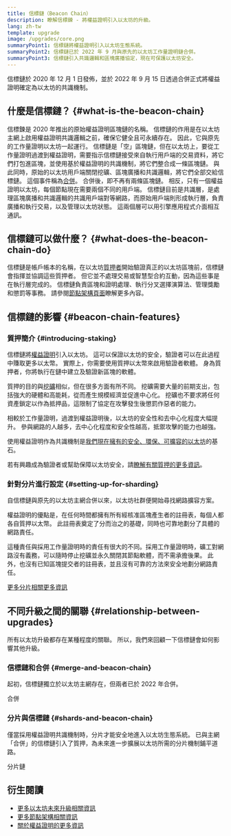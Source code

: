 ```yaml
---
title: 信標鏈（Beacon Chain）
description: 瞭解信標鍊 - 將權益證明引入以太坊的升級。
lang: zh-tw
template: upgrade
image: /upgrades/core.png
summaryPoint1: 信標鏈將權益證明引入以太坊生態系統。
summaryPoint2: 信標鏈已於 2022 年 9 月與原先的以太坊工作量證明鏈合併。
summaryPoint3: 信標鏈引入共識邏輯和區塊廣播協定，現在可保護以太坊安全。
---
```


<UpgradeStatus isShipped dateKey="page-upgrades:page-upgrades-beacon-date">
  信標鏈於 2020 年 12 月 1 日發佈，並於 2022 年 9 月 15 日透過合併正式將權益證明確定為以太坊的共識機制。
</UpgradeStatus>

## 什麼是信標鏈？ {#what-is-the-beacon-chain}

信標鍊是 2020 年推出的原始權益證明區塊鏈的名稱。 信標鏈的作用是在以太坊主網上啟用權益證明共識邏輯之前，確保它健全且可永續存在。 因此，它與原先的工作量證明以太坊一起運行。 信標鏈是「空」區塊鏈，但在以太坊上，要從工作量證明過渡到權益證明，需要指示信標鏈接受來自執行用戶端的交易資料，將它們打包進區塊，並使用基於權益證明的共識機制，將它們整合成一條區塊鏈。 與此同時，原始的以太坊用戶端關閉挖礦、區塊廣播和共識邏輯，將它們全部交給信標鏈。 這個事件稱為[合併](/roadmap/merge/)。 合併後，即不再有兩條區塊鏈。 相反，只有一個權益證明以太坊，每個節點現在需要兩個不同的用戶端。 信標鏈目前是共識層，是處理區塊廣播和共識邏輯的共識用戶端對等網路，而原始用戶端則形成執行層，負責廣播和執行交易，以及管理以太坊狀態。 這兩個層可以用引擎應用程式介面相互通訊。

## 信標鏈可以做什麼？ {#what-does-the-beacon-chain-do}

信標鏈是帳戶帳本的名稱，在以太坊[質押者](/staking/)開始驗證真正的以太坊區塊前，信標鏈會指揮並協調這些質押者。 但它並不處理交易或智慧型合約互動，因為這些事是在執行層完成的。 信標鏈負責區塊和證明處理、執行分叉選擇演算法、管理獎勵和懲罰等事務。 請參閱[節點架構頁面](/developers/docs/nodes-and-clients/node-architecture/#node-comparison)瞭解更多內容。

## 信標鏈的影響 {#beacon-chain-features}

### 質押簡介 {#introducing-staking}

信標鏈將[權益證明](/developers/docs/consensus-mechanisms/pos/)引入以太坊。 這可以保證以太坊的安全，驗證者可以在此過程中賺取更多以太幣。 實際上，你需要使用質押以太幣來啟用驗證者軟體。 身為質押者，你將執行在鏈中建立及驗證新區塊的軟體。

質押的目的與[挖礦](/developers/docs/mining/)相似，但在很多方面有所不同。 挖礦需要大量的前期支出，包括強大的硬體和高能耗，從而產生規模經濟並促進中心化。 挖礦也不要求將任何資產鎖定以作為抵押品，這限制了協定在攻擊發生後懲罰作惡者的能力。

相較於工作量證明，過渡到權益證明後，以太坊的安全性和去中心化程度大幅提升。 參與網路的人越多，去中心化程度和安全性越高，抵禦攻擊的能力也越強。

使用權益證明作為共識機制是[我們現在擁有的安全、環保、可擴容的以太坊](/roadmap/vision/)的基石。

<InfoBanner emoji=":money_bag:">
  若有興趣成為驗證者或幫助保障以太坊安全，請<a href="/staking/">瞭解有關質押的更多資訊</a>。
</InfoBanner>

### 針對分片進行設定 {#setting-up-for-sharding}

自信標鏈與原先的以太坊主網合併以來，以太坊社群便開始尋找網路擴容方案。

權益證明的優點是，在任何時間都擁有所有經核准區塊產生者的註冊表，每個人都各自質押以太幣。 此註冊表奠定了分而治之的基礎，同時也可靠地劃分了具體的網路責任。

這種責任與採用工作量證明時的責任有很大的不同。採用工作量證明時，礦工對網路沒有義務，可以隨時停止挖礦並永久關閉其節點軟體，而不需承擔後果。 此外，也沒有已知區塊提交者的註冊表，並且沒有可靠的方法來安全地劃分網路責任。

[更多分片相關更多資訊](/roadmap/danksharding/)

## 不同升級之間的關聯 {#relationship-between-upgrades}

所有以太坊升級都存在某種程度的關聯。 所以，我們來回顧一下信標鏈會如何影響其他升級。

### 信標鏈和合併 {#merge-and-beacon-chain}

起初，信標鏈獨立於以太坊主網存在，但兩者已於 2022 年合併。

<ButtonLink to="/roadmap/merge/">
  合併
</ButtonLink>

### 分片與信標鏈 {#shards-and-beacon-chain}

僅當採用權益證明共識機制時，分片才能安全地進入以太坊生態系統。 已與主網「合併」的信標鏈引入了質押，為未來進一步擴展以太坊所需的分片機制鋪平道路。

<ButtonLink to="/roadmap/danksharding/">
  分片鏈
</ButtonLink>

## 衍生閱讀

- [更多以太坊未來升級相關資訊](/roadmap/vision)
- [更多節點架構相關資訊](/developers/docs/nodes-and-clients/node-architecture)
- [關於權益證明的更多資訊](/developers/docs/consensus-mechanisms/pos)
